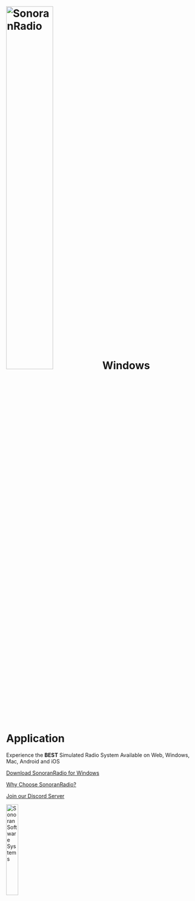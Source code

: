 # [<img width=50% src="https://sonoransoftware.com/assets/images/sonoranradio/sonoran_radio_full_light.png" title="SonoranRadio" alt="SonoranRadio">](https://info.sonoranradio.com/why-choose-sonoran-radio/why-choose-sonoran-radio) Windows Application

Experience the **BEST** Simulated Radio System
Available on Web, Windows, Mac, Android and iOS

[Download SonoranRadio for Windows](https://github.com/Sonoran-Software/SonoranRadio_Windows/releases/latest/download/Sonoran-Radio.exe)

[Why Choose SonoranRadio?](https://info.sonoranradio.com/why-choose-sonoran-radio/why-choose-sonoran-radio)

[Join our Discord Server](https://Discord.SonoranSoftware.com)

<a href="https://sonoran.software" target="_blank"><img width=25% src="https://sonoransoftware.com/assets/images/logos/logo_blue_grey.png" title="Sonoran Software Website" alt="Sonoran Software Systems"></a>
